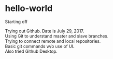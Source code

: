 # hello-world
Starting off

Trying out Github. Date is July 29, 2017.  
Using Git to understand master and slave branches.  
Trying to connect remote and local repositories.  
Basic git commands w/o use of UI.  
Also tried Github Desktop.  